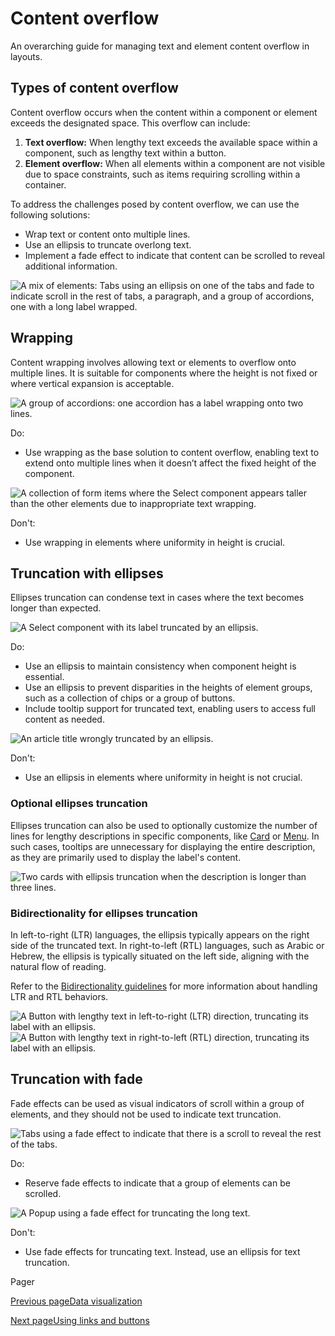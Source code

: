 # Content overflow [​](#content-overflow)

An overarching guide for managing text and element content overflow in layouts.

## Types of content overflow [​](#types-of-content-overflow)

Content overflow occurs when the content within a component or element exceeds the designated space. This overflow can include:

1.  **Text overflow:** When lengthy text exceeds the available space within a component, such as lengthy text within a button.
2.  **Element overflow:** When all elements within a component are not visible due to space constraints, such as items requiring scrolling within a container.

To address the challenges posed by content overflow, we can use the following solutions:

*   Wrap text or content onto multiple lines.
*   Use an ellipsis to truncate overlong text.
*   Implement a fade effect to indicate that content can be scrolled to reveal additional information.

![A mix of elements: Tabs using an ellipsis on one of the tabs and fade to indicate scroll in the rest of tabs, a paragraph, and a group of accordions, one with a long label wrapped.](/codex/main/assets/content-overflow-types.COLsCq4q.svg)

## Wrapping [​](#wrapping)

Content wrapping involves allowing text or elements to overflow onto multiple lines. It is suitable for components where the height is not fixed or where vertical expansion is acceptable.

![A group of accordions: one accordion has a label wrapping onto two lines.](/codex/main/assets/content-overflow-wrapping-do.DTWbFhJP.svg)

Do:

*   Use wrapping as the base solution to content overflow, enabling text to extend onto multiple lines when it doesn’t affect the fixed height of the component.

![A collection of form items where the Select component appears taller than the other elements due to inappropriate text wrapping.](/codex/main/assets/content-overflow-wrapping-dont.DRCdmbbC.svg)

Don't:

*   Use wrapping in elements where uniformity in height is crucial.

## Truncation with ellipses [​](#truncation-with-ellipses)

Ellipses truncation can condense text in cases where the text becomes longer than expected.

![A Select component with its label truncated by an ellipsis.](/codex/main/assets/content-overflow-ellipsis-do.DJwcsC17.svg)

Do:

*   Use an ellipsis to maintain consistency when component height is essential.
*   Use an ellipsis to prevent disparities in the heights of element groups, such as a collection of chips or a group of buttons.
*   Include tooltip support for truncated text, enabling users to access full content as needed.

![An article title wrongly truncated by an ellipsis.](/codex/main/assets/content-overflow-ellipsis-dont.DGSagUc_.svg)

Don't:

*   Use an ellipsis in elements where uniformity in height is not crucial.

### Optional ellipses truncation [​](#optional-ellipses-truncation)

Ellipses truncation can also be used to optionally customize the number of lines for lengthy descriptions in specific components, like [Card](./../components/demos/card.html) or [Menu](./../components/demos/menu.html). In such cases, tooltips are unnecessary for displaying the entire description, as they are primarily used to display the label's content.

![Two cards with ellipsis truncation when the description is longer than three lines.](/codex/main/assets/content-overflow-customizable-ellipsis.aLdC2epV.svg)

### Bidirectionality for ellipses truncation [​](#bidirectionality-for-ellipses-truncation)

In left-to-right (LTR) languages, the ellipsis typically appears on the right side of the truncated text. In right-to-left (RTL) languages, such as Arabic or Hebrew, the ellipsis is typically situated on the left side, aligning with the natural flow of reading.

Refer to the [Bidirectionality guidelines](./bidirectionality.html) for more information about handling LTR and RTL behaviors.

![A Button with lengthy text in left-to-right (LTR) direction, truncating its label with an ellipsis.](/codex/main/assets/content-overflow-ellipsis-LTR.4XP9FKwg.svg)![A Button with lengthy text in right-to-left (RTL) direction, truncating its label with an ellipsis.](/codex/main/assets/content-overflow-ellipsis-RTL.UYUH2Q1b.svg)

## Truncation with fade [​](#truncation-with-fade)

Fade effects can be used as visual indicators of scroll within a group of elements, and they should not be used to indicate text truncation.

![Tabs using a fade effect to indicate that there is a scroll to reveal the rest of the tabs.](/codex/main/assets/content-overflow-fade-do.CSClU4Y9.svg)

Do:

*   Reserve fade effects to indicate that a group of elements can be scrolled.

![A Popup using a fade effect for truncating the long text.](/codex/main/assets/content-overflow-fade-dont.D2ccW04F.svg)

Don't:

*   Use fade effects for truncating text. Instead, use an ellipsis for text truncation.

Pager

[Previous pageData visualization](/codex/main/style-guide/data-visualization.html)

[Next pageUsing links and buttons](/codex/main/style-guide/using-links-and-buttons.html)